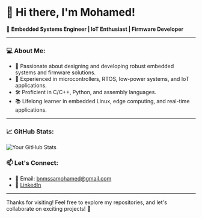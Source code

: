 

<!--
**med1001/med1001** is a ✨ _special_ ✨ repository because its `README.md` (this file) appears on your GitHub profile.

Here are some ideas to get you started:

- 🔭 I’m currently working on ...
- 🌱 I’m currently learning ...
- 👯 I’m looking to collaborate on ...
- 🤔 I’m looking for help with ...
- 💬 Ask me about ...
- 📫 How to reach me: ...
- 😄 Pronouns: ...
- ⚡ Fun fact: ...
-->
# 👋 Hi there, I'm Mohamed!

🚀 **Embedded Systems Engineer | IoT Enthusiast | Firmware Developer**

---

### 💻 About Me:
- 🔧 Passionate about designing and developing robust embedded systems and firmware solutions.
- 📡 Experienced in microcontrollers, RTOS, low-power systems, and IoT applications.
- 🛠️ Proficient in C/C++, Python, and assembly languages.
- 📚 Lifelong learner in embedded Linux, edge computing, and real-time applications.

---


### 📈 GitHub Stats:
![Your GitHub Stats](https://github-readme-stats.vercel.app/api?username=med1001&show_icons=true&hide_title=true)

### 📫 Let's Connect:
- 📧 Email: [bnmssamohamed@gmail.com](mailto:bnmssamohamed@gmail.com)
- 💼 [LinkedIn](https://www.linkedin.com/in/mohamed-ben-moussa/)


---

Thanks for visiting! Feel free to explore my repositories, and let's collaborate on exciting projects! 🚀
